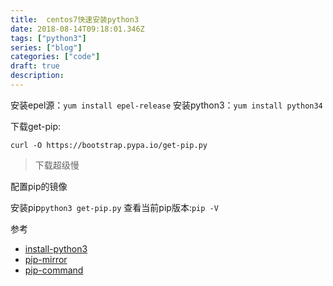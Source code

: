 ```yaml
---
title:  centos7快速安装python3
date: 2018-08-14T09:18:01.346Z
tags: ["python3"]
series: ["blog"]
categories: ["code"]
draft: true
description:
---
```


安装epel源：`yum install epel-release`
安装python3：`yum install python34`

下载get-pip:
```shell
curl -O https://bootstrap.pypa.io/get-pip.py
```
> 下载超级慢

配置pip的镜像

安装pip`python3 get-pip.py`
查看当前pip版本:`pip -V` 


参考

- [install-python3](http://ask.xmodulo.com/install-python3-centos.html)
- [pip-mirror](https://pip.pypa.io/en/stable/user_guide/#configuration)
- [pip-command](http://www.cnblogs.com/xueweihan/p/4981704.htm)
